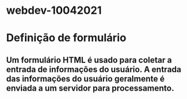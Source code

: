 # webdev-10042021

# Definição de formulário

## Um formulário HTML é usado para coletar a entrada de informações do usuário. A entrada das informações do usuário geralmente é enviada a um servidor para processamento.
